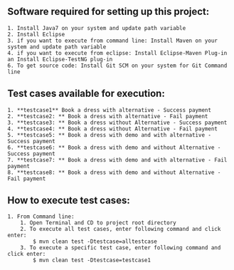 ## Software required for setting up this project:
	1. Install Java7 on your system and update path variable
	2. Install Eclipse 
	3. if you want to execute from command line: Install Maven on your system and update path variable
	4. if you want to execute from eclipse: Install Eclipse-Maven Plug-in an Install Eclipse-TestNG plug-in
	6. To get source code: Install Git SCM on your system for Git Command line
	
## Test cases available for execution:
	1. **testcase1** Book a dress with alternative - Success payment
	2. **testcase2: ** Book a dress with alternative - Fail payment
	3. **testcase3: ** Book a dress without Alternative - Success payment
	4. **testcase4: ** Book a dress without Alternative - Fail payment
	5. **testcase5: ** Book a dress with demo and with alternative - Success payment
	6. **testcase6: ** Book a dress with demo and without Alternative - Success payment
	7. **testcase7: ** Book a dress with demo and with alternative - Fail payment
	8. **testcase8: ** Book a dress with demo and without Alternative - Fail payment

## How to execute test cases:
	1. From Command line:
		1. Open Terminal and CD to project root directory
		2. To execute all test cases, enter following command and click enter:
			$ mvn clean test -Dtestcase=alltestcase
		3. To execute a specific test case, enter following command and click enter:
			$ mvn clean test -Dtestcase=testcase1

